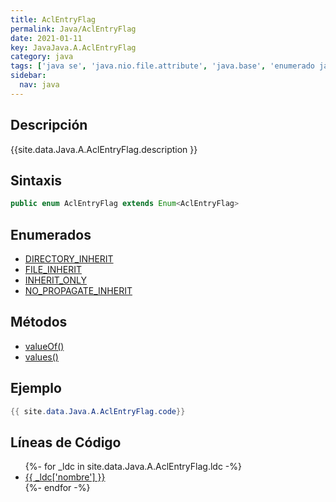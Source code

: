 ```yaml
---
title: AclEntryFlag
permalink: Java/AclEntryFlag
date: 2021-01-11
key: JavaJava.A.AclEntryFlag
category: java
tags: ['java se', 'java.nio.file.attribute', 'java.base', 'enumerado java', 'Java 1.7']
sidebar: 
  nav: java
---
```


## Descripción
{{site.data.Java.A.AclEntryFlag.description }}

## Sintaxis
~~~java
public enum AclEntryFlag extends Enum<AclEntryFlag>
~~~

## Enumerados
* [DIRECTORY_INHERIT](/Java/AclEntryFlag/DIRECTORY_INHERIT)
* [FILE_INHERIT](/Java/AclEntryFlag/FILE_INHERIT)
* [INHERIT_ONLY](/Java/AclEntryFlag/INHERIT_ONLY)
* [NO_PROPAGATE_INHERIT](/Java/AclEntryFlag/NO_PROPAGATE_INHERIT)

## Métodos
* [valueOf()](/Java/AclEntryFlag/valueOf)
* [values()](/Java/AclEntryFlag/values)

## Ejemplo
~~~java
{{ site.data.Java.A.AclEntryFlag.code}}
~~~

## Líneas de Código
<ul>
{%- for _ldc in site.data.Java.A.AclEntryFlag.ldc -%}
   <li>
       <a href="{{_ldc['url'] }}">{{ _ldc['nombre'] }}</a>
   </li>
{%- endfor -%}
</ul>
